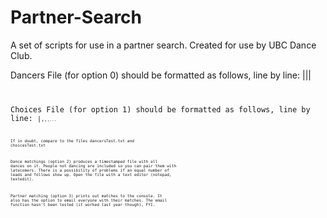 Partner-Search
==============
A set of scripts for use in a partner search. Created for use by UBC Dance Club.

Dancers File (for option 0) should be formatted as follows, line by line:
<name>|<email>|<lead or follow>|<code>

Choices File (for option 1) should be formatted as follows, line by line:
<code>|<code of choice>,<code of choice>,<code of choice>,...

If in doubt, compare to the files dancersTest.txt and choicesTest.txt

Dance matchings (option 2) produces a timestamped file with all dances on it. People not dancing are included so you can pair them with latecomers. There is a possibility of problems if an equal number of leads and follows show up. Open the file with a text editor (notepad, textedit).

Partner matching (option 3) prints out matches to the console. It also has the option to email everyone with their matches. The email function hasn't been tested (it worked last year though), FYI.
